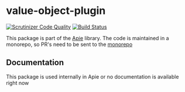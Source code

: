 # value-object-plugin

[![Scrutinizer Code Quality](https://scrutinizer-ci.com/g/apie-lib/value-object-plugin/badges/quality-score.png?b=main)](https://scrutinizer-ci.com/g/apie-lib/value-object-plugin/?branch=main)
[![Build Status](https://scrutinizer-ci.com/g/apie-lib/value-object-plugin/badges/build.png?b=main)](https://scrutinizer-ci.com/g/apie-lib/value-object-plugin/build-status/main)

This package is part of the [Apie](https://github.com/apie-lib) library.
The code is maintained in a monorepo, so PR's need to be sent to the [monorepo](https://github.com/apie-lib/apie-lib-monorepo/pulls)

## Documentation
This package is used internally in Apie or no documentation is available right now
